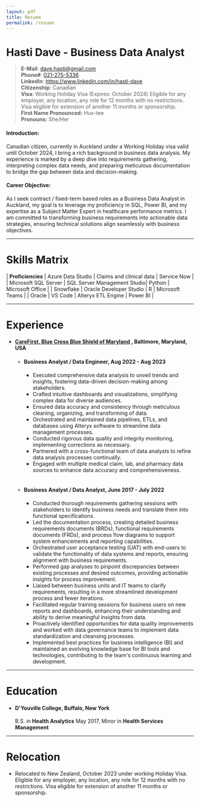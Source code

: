 ```yaml
---
layout: pdf
title: Resume
permalink: /resume
---
```


# **Hasti Dave - Business Data Analyst**

> **E-Mail**: [dave.hasti@gmail.com](mailto:dave.hasti@gmail.com)
> <br/>
> **Phone#**: [021-275-5336](tel:+64212755336)
> <br/>
> **LinkedIn**: <a href="https://www.linkedin.com/in/hasti-dave/" target="_blank">https://www.linkedin.com/in/hasti-dave</a>
> <br/>
> **Citizenship**: Canadian
> <br/>
> **Visa**: Working Holiday Visa (Expires: October 2024) Eligible for any employer, any location, any role for 12 months with no restrictions. Visa eligible for extension of another 11 months or sponsorship. 
> <br/>
> **First Name Pronounced:** Hus-tee
> <br/>
> **Pronouns:** She/Her

#### **Introduction:**

Canadian citizen, currently in Auckland under a Working Holiday visa valid until October 2024, I bring a rich background in business data analysis. My experience is marked by a deep dive into requirements gathering, interpreting complex data needs, and preparing meticulous documentation to bridge the gap between data and decision-making.

#### **Career Objective:**

As I seek contract / fixed-term based roles as a Business Data Analyst in Auckland, my goal is to leverage my proficiency in SQL, Power BI, and my expertise as a Subject Matter Expert in healthcare performance metrics. I am committed to transforming business requirements into actionable data strategies, ensuring technical solutions align seamlessly with business objectives.

_____

# Skills Matrix

| **Proficiencies**        | Azure Data Studio           | Claims and clinical data     | Service Now       |
| Microsoft SQL Server     | SQL Server Management Studio| Python                       | Microsoft Office  |
| Snowflake                | Oracle Developer Studio     | R                            | Microsoft Teams   |
| Oracle                   | VS Code                     | Alteryx ETL Engine           | Power BI          |

_____

# Experience

- #### [**CareFirst, Blue Cross Blue Shield of Maryland**](https://www.carefirst.com/) **, Baltimore, Maryland, USA**

    - #### **Business Analyst / Data Engineer, Aug 2022 - Aug 2023**

        - Executed comprehensive data analysis to unveil trends and insights, fostering data-driven decision-making among stakeholders.
        - Crafted intuitive dashboards and visualizations, simplifying complex data for diverse audiences.
        - Ensured data accuracy and consistency through meticulous cleaning, organizing, and transforming of data.
        - Orchestrated and maintained data pipelines, ETLs, and databases using Alteryx software to streamline data management processes.
        - Conducted rigorous data quality and integrity monitoring, implementing corrections as necessary.
        - Partnered with a cross-functional team of data analysts to refine data analysis processes continually.
        - Engaged with multiple medical claim, lab, and pharmacy data sources to enhance data accuracy and comprehensiveness.

    <br />

    - #### **Business Analyst / Data Analyst, June 2017 - July 2022**

        - Conducted thorough requirements gathering sessions with stakeholders to identify business needs and translate them into functional specifications.
        - Led the documentation process, creating detailed business requirements documents (BRDs), functional requirements documents (FRDs), and process flow diagrams to support system enhancements and reporting capabilities.
        - Orchestrated user acceptance testing (UAT) with end-users to validate the functionality of data systems and reports, ensuring alignment with business requirements.
        - Performed gap analyses to pinpoint discrepancies between existing processes and desired outcomes, providing actionable insights for process improvement.
        - Liaised between business units and IT teams to clarify requirements, resulting in a more streamlined development process and fewer iterations.
        - Facilitated regular training sessions for business users on new reports and dashboards, enhancing their understanding and ability to derive meaningful insights from data.
        - Proactively identified opportunities for data quality improvements and worked with data governance teams to implement data standardization and cleansing processes.
        - Implemented best practices for business intelligence (BI) and maintained an evolving knowledge base for BI tools and technologies, contributing to the team's continuous learning and development.

_____

# Education

- #### D'Youville College, Buffalo, New York
    B.S. in **Health Analytics** May 2017, Minor in **Health Services Management**

_____

# Relocation

- Relocated to New Zealand, October 2023 under working Holiday Visa. Eligible for any employer, any location, any role for 12 months with no restrictions. Visa eligible for extension of another 11 months or sponsorship. 
